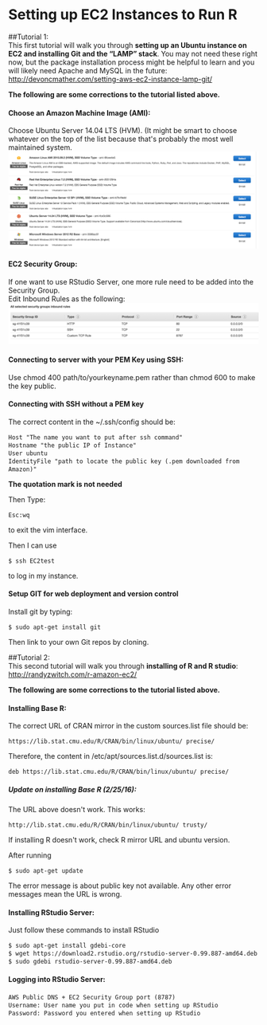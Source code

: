 # Setting up EC2 Instances to Run R

##Tutorial 1:  
This first tutorial will walk you through **setting up an Ubuntu instance on EC2 and installing Git and the “LAMP” stack**. You may not need these right now, but the package installation process might be helpful to learn and you will likely need Apache and MySQL in the future: http://devoncmather.com/setting-aws-ec2-instance-lamp-git/

**The following are some corrections to the tutorial listed above.** 

#### Choose an Amazon Machine Image (AMI):
Choose Ubuntu Server 14.04 LTS (HVM). (It might be smart to choose whatever on the top of the list because that's probably the most well maintained system. 
![AMI](Images/choose_ami.png)

#### EC2 Security Group:  
If one want to use RStudio Server, one more rule need to be added into the Security Group.  
Edit Inbound Rules as the following:  
![Security Group](Images/security_group.png)

#### Connecting to server with your PEM Key using SSH:  
Use chmod 400 path/to/yourkeyname.pem rather than chmod 600 to make the key public.

#### Connecting with SSH without a PEM key  
The correct content in the ~/.ssh/config should be:  

	Host "The name you want to put after ssh command" 
	Hostname "the public IP of Instance"  
	User ubuntu
	IdentityFile "path to locate the public key (.pem downloaded from Amazon)"  

**The quotation mark is not needed**

Then Type:  

	Esc:wq  

to exit the vim interface.
	
Then I can use   

	$ ssh EC2test 
	
to log in my instance.

#### Setup GIT for web deployment and version control
Install git by typing:

	$ sudo apt-get install git
	
Then link to your own Git repos by cloning. 

##Tutorial 2:  
This second tutorial will walk you through **installing of R and R studio**: http://randyzwitch.com/r-amazon-ec2/

**The following are some corrections to the tutorial listed above.** 

#### Installing Base R:  
The correct URL of CRAN mirror in the custom sources.list file should be:
	
	https://lib.stat.cmu.edu/R/CRAN/bin/linux/ubuntu/ precise/  

Therefore, the content in /etc/apt/sources.list.d/sources.list is:  

	deb https://lib.stat.cmu.edu/R/CRAN/bin/linux/ubuntu/ precise/

##### Update on installing Base R (2/25/16):
The URL above doesn't work. This works:
	
	http://lib.stat.cmu.edu/R/CRAN/bin/linux/ubuntu/ trusty/  

If installing R doesn't work, check R mirror URL and ubuntu version. 

After running 

	$ sudo apt-get update
	
The error message is about public key not available. Any other error messages mean the URL is wrong. 

#### Installing RStudio Server:  
Just follow these commands to install RStudio

	$ sudo apt-get install gdebi-core
	$ wget https://download2.rstudio.org/rstudio-server-0.99.887-amd64.deb
	$ sudo gdebi rstudio-server-0.99.887-amd64.deb
	
#### Logging into RStudio Server: 
	AWS Public DNS + EC2 Security Group port (8787)
	Username: User name you put in code when setting up RStudio
	Password: Password you entered when setting up RStudio


